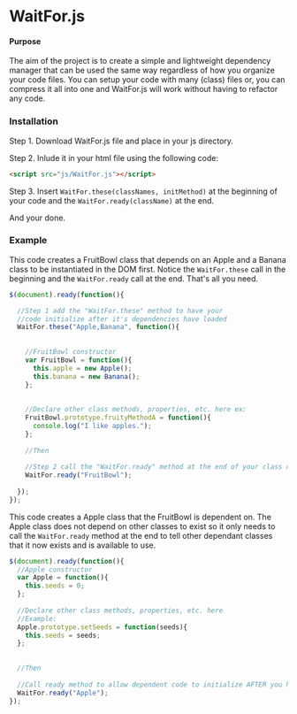 WaitFor.js
==========

#### Purpose ####

The aim of the project is to create a simple and lightweight dependency manager that can be used the same way regardless of how you organize your code files. You can setup your code with many (class) files or, you can compress it all into one and WaitFor.js will work without having to refactor any code.


### Installation ###
Step 1. Download WaitFor.js file and place in your js directory. 

Step 2. Inlude it in your html file using the following code:

```html
<script src="js/WaitFor.js"></script>
```

Step 3. Insert `WaitFor.these(classNames, initMethod)` at the beginning of your code and the `WaitFor.ready(className)` at the end.

And your done.

### Example ###

This code creates a FruitBowl class that depends on an Apple and a Banana class to be instantiated in the DOM first. Notice the `WaitFor.these` call in the beginning and the `WaitFor.ready` call at the end. That's all you need.

```js
$(document).ready(function(){

  //Step 1 add the "WaitFor.these" method to have your 
  //code initialize after it's dependencies have loaded
  WaitFor.these("Apple,Banana", function(){
    
    
    //FruitBowl constructor
    var FruitBowl = function(){
      this.apple = new Apple();
      this.banana = new Banana();
    };
    
    
    //Declare other class methods, properties, etc. here ex:
    FruitBowl.prototype.fruityMethodA = function(){
      console.log("I like apples.");
    };
    
    //Then
    
    //Step 2 call the "WaitFor.ready" method at the end of your class declaration to initialize any dependant classes
    WaitFor.ready("FruitBowl");
    
  });
});
```

This code creates a Apple class that the FruitBowl is dependent on. The Apple class does not depend on other classes to exist so it only needs to call the `WaitFor.ready` method at the end to tell other dependant classes that it now exists and is available to use.

```js
$(document).ready(function(){
  //Apple constructor
  var Apple = function(){
    this.seeds = 0;
  };
  
  //Declare other class methods, properties, etc. here
  //Example:
  Apple.prototype.setSeeds = function(seeds){
    this.seeds = seeds;
  };
  
  
  //Then
  
  //Call ready method to allow dependent code to initialize AFTER you have fully declared class methods and properties
  WaitFor.ready("Apple");
});
```
